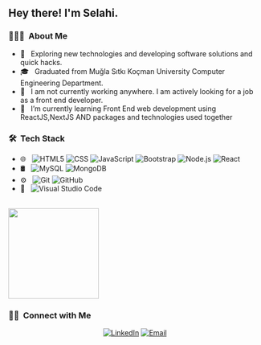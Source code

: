 

<h2> Hey there! I'm Selahi.</h2>

<h3> 👨🏻‍💻 &nbsp;About Me </h3>

- 🤔 &nbsp; Exploring new technologies and developing software solutions and quick hacks.
- 🎓 &nbsp; Graduated from Muğla Sıtkı Koçman University Computer Engineering Department.
- 💼 &nbsp; I am not currently working anywhere. I am actively looking for a job as a front end developer.
- 🌱 &nbsp; I’m currently learning Front End web development using ReactJS,NextJS AND packages and technologies used together


<h3> 🛠 &nbsp;Tech Stack</h3>

- 🌐 &nbsp;
  ![HTML5](https://img.shields.io/badge/-HTML5-333333?style=flat&logo=HTML5)
  ![CSS](https://img.shields.io/badge/-CSS-333333?style=flat&logo=CSS3&logoColor=1572B6)
  ![JavaScript](https://img.shields.io/badge/-JavaScript-333333?style=flat&logo=javascript)
  ![Bootstrap](https://img.shields.io/badge/-Bootstrap-333333?style=flat&logo=bootstrap&logoColor=563D7C)
  ![Node.js](https://img.shields.io/badge/-Node.js-333333?style=flat&logo=node.js)
  ![React](https://img.shields.io/badge/-React-333333?style=flat&logo=react)
- 🛢 &nbsp;
  ![MySQL](https://img.shields.io/badge/-MySQL-333333?style=flat&logo=mysql)
  ![MongoDB](https://img.shields.io/badge/-MongoDB-333333?style=flat&logo=mongodb)
- ⚙️ &nbsp;
  ![Git](https://img.shields.io/badge/-Git-333333?style=flat&logo=git)
  ![GitHub](https://img.shields.io/badge/-GitHub-333333?style=flat&logo=github)
- 🔧 &nbsp;
  ![Visual Studio Code](https://img.shields.io/badge/-Visual%20Studio%20Code-333333?style=flat&logo=visual-studio-code&logoColor=007ACC)

<br/>

<a href="https://github.com/selahikorkut">
  <img height="180em" src="https://github-readme-stats.vercel.app/api/top-langs/?username=selahikorkut&layout=compact)](https://github.com/anuraghazra/github-readme-stats" />
</a>

<br/>

<h3> 🤝🏻 &nbsp;Connect with Me </h3>

<p align="center">
<a href="https://www.linkedin.com/in/selahi-korkut/"><img alt="LinkedIn" src="https://img.shields.io/badge/LinkedIn-selahi-korkut-blue?style=flat-square&logo=Linkedin&logoColor=white&link"></a>
<a href="mailto:selahikorkut@gmail.com"><img alt="Email" src="https://img.shields.io/badge/Email-selahikorkut@gmail.com-blue?style=flat-square&logo=gmail"></a>
</p>

